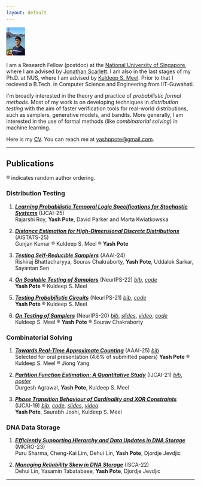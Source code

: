 ```yaml
---
layout: default
---
```



<img class="profile-picture" src="yashpic.jpg" height="75" width="50">

I am a Research Fellow (postdoc) at the [National University of Singapore](https://www.comp.nus.edu.sg), where I am advised by [Jonathan Scarlett](https://www.comp.nus.edu.sg/~scarlett/). I am also in the last stages of my Ph.D. at NUS, where I am advised by [Kuldeep S. Meel](https://www.cs.toronto.edu/~meel/). Prior to that I recieved a B.Tech. in Computer Science and Engineering from IIT-Guwahati.

I'm broadly interested in the theory and practice of *probabilistic formal methods*. Most of my work is on developing techniques in *distribution testing* with the aim of faster verification tools for real-world distributions, such as samplers, generative models, and bandits.  More generally, I am interested in the use of formal methods (like *combinatorial solving*) in machine learning.


Here is my [CV](cv-yash.pdf). You can reach me at [yashppote@gmail.com](mailto:yashppote@gmail.com).


---
## Publications

&reg; indicates random author ordering.

### Distribution Testing
1. *[**Learning Probabilistic Temporal Logic Specifications for Stochastic Systems**](https://arxiv.org/abs/2505.12107)* (IJCAI-25)\
Rajarshi Roy, **Yash Pote**, David Parker and Marta Kwiatkowska

2.  *[**Distance Estimation for High-Dimensional Discrete Distributions**](https://arxiv.org/abs/2308.04264)* (AISTATS-25)\
Gunjan Kumar &reg; Kuldeep S. Meel &reg; **Yash Pote**

3. *[**Testing Self-Reducible Samplers**](https://arxiv.org/abs/2312.10999)* (AAAI-24) \
Rishiraj Bhattacharyya, Sourav Chakraborty, **Yash Pote**, Uddalok Sarkar, Sayantan Sen

4.  *[**On Scalable Testing of Samplers**](https://arxiv.org/abs/2306.13958)* (NeurIPS-22) *[bib](https://yashpote.github.io/files/bibs/PM22.bib)*, *[code](https://github.com/meelgroup/barbarik)*
\
**Yash Pote** &reg; Kuldeep S. Meel

5. *[**Testing Probabilistic Circuits**](https://arxiv.org/abs/2112.04941)* (NeurIPS-21) *[bib](https://meelgroup.github.io/publication/neurips21_teq/)*, *[code](https://github.com/meelgroup/teq)* \
**Yash Pote** &reg; Kuldeep S. Meel

6. *[**On Testing of Samplers**](https://arxiv.org/abs/2010.12918)* (NeurIPS-20) *[bib](https://meelgroup.github.io/publication/neurips20_testing/)*, *[slides](https://meelgroup.github.io/files/slides/Neurips20-MPC.pdf)*, *[video](https://slideslive.com/38936618/on-testing-of-samplers?ref=account-81660-history)*, *[code](https://github.com/meelgroup/barbarik)* \
Kuldeep S. Meel &reg; **Yash Pote** &reg; Sourav Chakraborty



### Combinatorial Solving
1. *[**Towards Real-Time Approximate Counting**](https://doi.org/10.1609/aaai.v39i11.33231)* (AAAI-25) *[bib](https://meelgroup.github.io/publication/aaai25/)* \
Selected for oral presentation (4.6% of submitted papers)
**Yash Pote** &reg; Kuldeep S. Meel &reg; Jiong Yang

3. *[**Partition Function Estimation: A Quantitative Study**](https://arxiv.org/abs/2105.11132)* (IJCAI-21) *[bib](https://meelgroup.github.io/publication/ijcai21_partition/)*, *[poster](https://yashpote.github.io/files/posters/ijcai21.pdf)* \
Durgesh Agrawal, **Yash Pote**, Kuldeep S. Meel

4. *[**Phase Transition Behaviour of Cardinality and XOR Constraints**](https://arxiv.org/abs/1910.09755)* (IJCAI-19) *[bib](https://meelgroup.github.io/publication/ijcai19_cardxor/)*, *[code](https://github.com/meelgroup/1-CARD-XOR)*, *[slides](https://meelgroup.github.io/files/slides/ijcai19pjm.pdf)*, *[video](https://www.youtube.com/watch?v=uUZapkZOLYE)* \
**Yash Pote**, Saurabh Joshi, Kuldeep S. Meel


### DNA Data Storage

1. *[**Efficiently Supporting Hierarchy and Data Updates in DNA Storage**](https://arxiv.org/abs/2212.13447)* (MICRO-23) \
Puru Sharma, Cheng-Kai Lim, Dehui Lin, **Yash Pote**, Djordje Jevdjic

2. *[**Managing Reliability Skew in DNA Storage**](https://arxiv.org/abs/2204.12261)* (ISCA-22) \
Dehui Lin, Yasamin Tabatabaee, **Yash Pote**, Djordje Jevdjic

----
